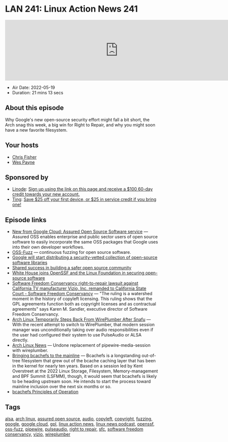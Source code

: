 # LAN 241: Linux Action News 241

<iframe src="https://player.fireside.fm/v2/DAcK9LdX+ycKiu4iw?theme=dark" width="740" height="200" frameborder="0" scrolling="no"></iframe>

* Air Date: 2022-05-19
* Duration: 21 mins 13 secs

## About this episode

Why Google's new open-source security effort might fall a bit short, the Arch snag this week, a big win for Right to Repair, and why you might soon have a new favorite filesystem.

## Your hosts
* [Chris Fisher](https://linuxactionnews.com/hosts/chris)
* [Wes Payne](https://linuxactionnews.com/hosts/wes)

## Sponsored by

  * [Linode](http://linode.com/lan): [Sign up using the link on this page and receive a $100 60-day credit towards your new account. ](http://linode.com/lan)
  * [Ting](https://linux.ting.com): [Save $25 off your first device, or $25 in service credit if you bring one!](https://linux.ting.com)



## Episode links

  * [New from Google Cloud: Assured Open Source Software service](https://cloud.google.com/blog/products/identity-security/introducing-assured-open-source-software-service "New from Google Cloud: Assured Open Source Software service") — Assured OSS enables enterprise and public sector users of open source software to easily incorporate the same OSS packages that Google uses into their own developer workflows.
  * [OSS-Fuzz](https://github.com/google/oss-fuzz "OSS-Fuzz") — continuous fuzzing for open source software.
  * [Google will start distributing a security-vetted collection of open-source software libraries](https://www.theverge.com/2022/5/17/23097529/google-assured-open-source-software-security-vetted-libraries "Google will start distributing a security-vetted collection of open-source software libraries")
  * [Shared success in building a safer open source community](https://blog.google/technology/safety-security/shared-success-in-building-a-safer-open-source-community/ "Shared success in building a safer open source community")
  * [White House joins OpenSSF and the Linux Foundation in securing open-source software](https://www.zdnet.com/article/white-house-joins-openssf-and-the-linux-foundation-in-securing-open-source-software/ "White House joins OpenSSF and the Linux Foundation in securing open-source software")
  * [Software Freedom Conservancy right-to-repair lawsuit against California TV manufacturer Vizio, Inc. remanded to California State Court - Software Freedom Conservancy](https://sfconservancy.org/news/2022/may/16/vizio-remand-win/ "Software Freedom Conservancy right-to-repair lawsuit against California TV manufacturer Vizio, Inc. remanded to California State Court - Software Freedom Conservancy") — "The ruling is a watershed moment in the history of copyleft licensing. This ruling shows that the GPL agreements function both as copyright licenses and as contractual agreements" says Karen M. Sandler, executive director of Software Freedom Conservancy.
  * [Arch Linux Temporarily Steps Back From WirePlumber After Snafu](https://www.phoronix.com/scan.php?page=news_item&px=Arch-Linux-WirePlumber-Snafu "Arch Linux Temporarily Steps Back From WirePlumber After Snafu") — With the recent attempt to switch to WirePlumber, that modern session manager was unconditionally taking over audio responsibilities even if the user had configured their system to use PulseAudio or ALSA directly.
  * [Arch Linux News](https://archlinux.org/news/undone-replacement-of-pipewire-media-session-with-wireplumber/ "Arch Linux News") — Undone replacement of pipewire-media-session with wireplumber.
  * [Bringing bcachefs to the mainline](https://lwn.net/Articles/895266/ "Bringing bcachefs to the mainline") — Bcachefs is a longstanding out-of-tree filesystem that grew out of the bcache caching layer that has been in the kernel for nearly ten years. Based on a session led by Kent Overstreet at the 2022 Linux Storage, Filesystem, Memory-management and BPF Summit (LSFMM), though, it would seem that bcachefs is likely to be heading upstream soon. He intends to start the process toward mainline inclusion over the next six months or so.
  * [bcachefs Principles of Operation](https://bcachefs.org/bcachefs-principles-of-operation.pdf "bcachefs Principles of Operation")



## Tags

[alsa](https://linuxactionnews.com/tags/alsa), [arch linux](https://linuxactionnews.com/tags/arch%20linux), [assured open source](https://linuxactionnews.com/tags/assured%20open%20source), [audio](https://linuxactionnews.com/tags/audio), [copyleft](https://linuxactionnews.com/tags/copyleft), [copyright](https://linuxactionnews.com/tags/copyright), [fuzzing](https://linuxactionnews.com/tags/fuzzing), [google](https://linuxactionnews.com/tags/google), [google cloud](https://linuxactionnews.com/tags/google%20cloud), [gpl](https://linuxactionnews.com/tags/gpl), [linux action news](https://linuxactionnews.com/tags/linux%20action%20news), [linux news podcast](https://linuxactionnews.com/tags/linux%20news%20podcast), [openssf](https://linuxactionnews.com/tags/openssf), [oss-fuzz](https://linuxactionnews.com/tags/oss-fuzz), [pipewire](https://linuxactionnews.com/tags/pipewire), [pulseaudio](https://linuxactionnews.com/tags/pulseaudio), [right to repair](https://linuxactionnews.com/tags/right%20to%20repair), [sfc](https://linuxactionnews.com/tags/sfc), [software freedom conservancy](https://linuxactionnews.com/tags/software%20freedom%20conservancy), [vizio](https://linuxactionnews.com/tags/vizio), [wireplumber](https://linuxactionnews.com/tags/wireplumber)